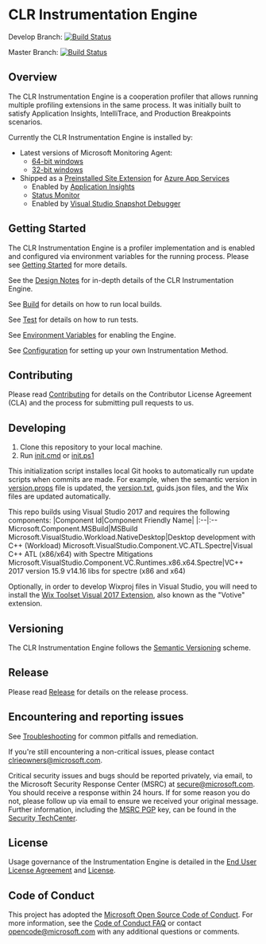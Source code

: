 ﻿# CLR Instrumentation Engine

Develop Branch: [![Build Status](https://devdiv.visualstudio.com/DevDiv/_apis/build/status/ClrInstrumentationEngine/GitHub/%5BGitHub%5D%20ClrInstrumentationEngine-develop-CI-QE)](https://devdiv.visualstudio.com/DevDiv/_build/latest?definitionId=10093)

Master Branch: [![Build Status](https://devdiv.visualstudio.com/DevDiv/_apis/build/status/ClrInstrumentationEngine/GitHub/%5BGitHub%5D%20ClrInstrumentationEngine-master-signed)](https://devdiv.visualstudio.com/DevDiv/_build/latest?definitionId=10055)

## Overview

The CLR Instrumentation Engine is a cooperation profiler that allows running multiple profiling extensions in the same process. It was initially built to satisfy Application Insights, IntelliTrace, and Production Breakpoints scenarios.

Currently the CLR Instrumentation Engine is installed by:

* Latest versions of Microsoft Monitoring Agent:
  - [64-bit windows](https://go.microsoft.com/fwlink/?LinkID=517476)
  - [32-bit windows](https://go.microsoft.com/fwlink/?LinkID=615592)
* Shipped as a [Preinstalled Site Extension](https://github.com/projectkudu/kudu/wiki/Azure-Site-Extensions) for [Azure App Services](docs/scenarios/azureappservice.md)
  - Enabled by [Application Insights](docs/scenarios/applicationinsights.md)
  - [Status Monitor](http://go.microsoft.com/fwlink/?linkid=506648)
  - Enabled by [Visual Studio Snapshot Debugger](docs/scenarios/snapshotdebugger.md)

## Getting Started

The CLR Instrumentation Engine is a profiler implementation and is enabled and configured via environment variables for the running process. Please see [Getting Started](docs/getting_started.md) for more details.

See the [Design Notes](DESIGN-NOTES.md) for in-depth details of the CLR Instrumentation Engine.

See [Build](docs/build.md) for details on how to run local builds.

See [Test](docs/test.md) for details on how to run tests.

See [Environment Variables](docs/environment_variables.md) for enabling the Engine.

See [Configuration](docs/configuration.md) for setting up your own Instrumentation Method.

## Contributing

Please read [Contributing](CONTRIBUTING.md) for details on the Contributor License Agreement (CLA) and the process for submitting pull requests to us.

## Developing

1. Clone this repository to your local machine.
2. Run [init.cmd](./init.cmd) or [init.ps1](./init.ps1)

This initialization script installes local Git hooks to automatically run update scripts when commits are made. For example, when the semantic version in [version.props](build/version.props) file is updated, the [version.txt](src/InstrumentationEngine.Installer/version.txt), guids.json files, and the Wix files are updated automatically.

This repo builds using Visual Studio 2017 and requires the following components:
|Component Id|Component Friendly Name|
|:--|:--
Microsoft.Component.MSBuild|MSBuild
Microsoft.VisualStudio.Workload.NativeDesktop|Desktop development with C++ (Workload)
Microsoft.VisualStudio.Component.VC.ATL.Spectre|Visual C++ ATL (x86/x64) with Spectre Mitigations
Microsoft.VisualStudio.Component.VC.Runtimes.x86.x64.Spectre|VC++ 2017 version 15.9 v14.16 libs for spectre (x86 and x64)

Optionally, in order to develop Wixproj files in Visual Studio, you will need to install the [Wix Toolset Visual 2017 Extension](https://marketplace.visualstudio.com/items?itemName=RobMensching.WixToolsetVisualStudio2017Extension), also known as the "Votive" extension.

## Versioning

The CLR Instrumentation Engine follows the [Semantic Versioning](https://semver.org/) scheme.

## Release

Please read [Release](docs/release.md) for details on the release process.

## Encountering and reporting issues

See [Troubleshooting](docs/troubleshooting.md) for common pitfalls and remediation.

If you're still encountering a non-critical issues, please contact clrieowners@microsoft.com.

Critical security issues and bugs should be reported privately, via email, to the Microsoft Security
Response Center (MSRC) at [secure@microsoft.com](mailto:secure@microsoft.com). You should
receive a response within 24 hours. If for some reason you do not, please follow up via
email to ensure we received your original message. Further information, including the
[MSRC PGP](https://technet.microsoft.com/en-us/security/dn606155) key, can be found in
the [Security TechCenter](https://technet.microsoft.com/en-us/security/default).

## License

Usage governance of the Instrumentation Engine is detailed in the [End User License Agreement](Instrumentation%20Engine%20SDK%20EULA.rtf) and [License](LICENSE).

## Code of Conduct

This project has adopted the [Microsoft Open Source Code of Conduct](https://opensource.microsoft.com/codeofconduct/). For more information, see the [Code of Conduct FAQ](https://opensource.microsoft.com/codeofconduct/faq/) or contact opencode@microsoft.com with any additional questions or comments.
